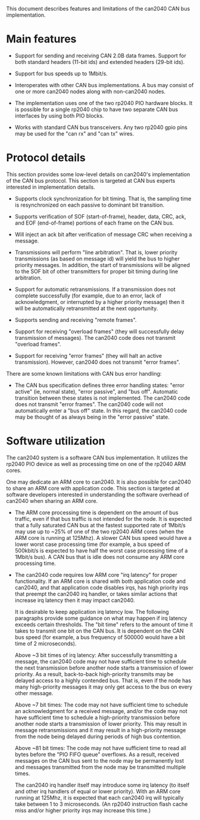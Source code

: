This document describes features and limitations of the can2040 CAN
bus implementation.

# Main features

* Support for sending and receiving CAN 2.0B data frames.  Support for
  both standard headers (11-bit ids) and extended headers (29-bit
  ids).

* Support for bus speeds up to 1Mbit/s.

* Interoperates with other CAN bus implementations.  A bus may consist
  of one or more can2040 nodes along with non-can2040 nodes.

* The implementation uses one of the two rp2040 PIO hardware blocks.
  It is possible for a single rp2040 chip to have two separate CAN bus
  interfaces by using both PIO blocks.

* Works with standard CAN bus transceivers.  Any two rp2040 gpio pins
  may be used for the "can rx" and "can tx" wires.

# Protocol details

This section provides some low-level details on can2040's
implementation of the CAN bus protocol.  This section is targeted at
CAN bus experts interested in implementation details.

* Supports clock synchronization for bit timing.  That is, the
  sampling time is resynchronized on each passive to dominant bit
  transition.

* Supports verification of SOF (start-of-frame), header, data, CRC,
  ack, and EOF (end-of-frame) portions of each frame on the CAN bus.

* Will inject an ack bit after verification of message CRC when
  receiving a message.

* Transmissions will perform "line arbitration".  That is, lower
  priority transmissions (as based on message id) will yield the bus
  to higher priority messages.  In addition, the start of
  transmissions will be aligned to the SOF bit of other transmitters
  for proper bit timing during line arbitration.

* Support for automatic retransmissions.  If a transmission does not
  complete successfully (for example, due to an error, lack of
  acknowledgment, or interrupted by a higher priority message) then
  it will be automatically retransmitted at the next opportunity.

* Supports sending and receiving "remote frames".

* Support for receiving "overload frames" (they will successfully
  delay transmission of messages).  The can2040 code does not transmit
  "overload frames".

* Support for receiving "error frames" (they will halt an active
  transmission).  However, can2040 does not transmit "error frames".

There are some known limitations with CAN bus error handling:

* The CAN bus specification defines three error handling states:
  "error active" (ie, normal state), "error passive", and "bus off".
  Automatic transition between these states is not implemented.  The
  can2040 code does not transmit "error frames".  The can2040 code
  will not automatically enter a "bus off" state.  In this regard, the
  can2040 code may be thought of as always being in the "error
  passive" state.

# Software utilization

The can2040 system is a software CAN bus implementation.  It utilizes
the rp2040 PIO device as well as processing time on one of the rp2040
ARM cores.

One may dedicate an ARM core to can2040.  It is also possible for
can2040 to share an ARM core with application code.  This section is
targeted at software developers interested in understanding the
software overhead of can2040 when sharing an ARM core.

* The ARM core processing time is dependent on the amount of bus
  traffic, even if that bus traffic is not intended for the node. It
  is expected that a fully saturated CAN bus at the fastest supported
  rate of 1Mbit/s may use up to ~25% of one of the two rp2040 ARM
  cores (when the ARM core is running at 125Mhz).  A slower CAN bus
  speed would have a lower worst case processing time (for example, a
  bus speed of 500kbit/s is expected to have half the worst case
  processing time of a 1Mbit/s bus).  A CAN bus that is idle does not
  consume any ARM core processing time.

* The can2040 code requires low ARM core "irq latency" for proper
  functionality.  If an ARM core is shared with both application code
  and can2040, and that application code disables irqs, has high
  priority irqs that preempt the can2040 irq handler, or takes similar
  actions that increase irq latency then it may impact can2040.

  It is desirable to keep application irq latency low.  The following
  paragraphs provide some guidance on what may happen if irq latency
  exceeds certain thresholds.  The "bit time" refers to the amount of
  time it takes to transmit one bit on the CAN bus.  It is dependent
  on the CAN bus speed (for example, a bus frequency of 500000 would
  have a bit time of 2 microseconds).

  Above ~3 bit times of irq latency: After successfully transmitting a
  message, the can2040 code may not have sufficient time to schedule
  the next transmission before another node starts a transmission of
  lower priority.  As a result, back-to-back high-priority transmits
  may be delayed access to a highly contended bus.  That is, even if
  the node has many high-priority messages it may only get access to
  the bus on every other message.

  Above ~7 bit times: The code may not have sufficient time to
  schedule an acknowledgment for a received message, and/or the code
  may not have sufficient time to schedule a high-priority
  transmission before another node starts a transmission of lower
  priority.  This may result in message retransmissions and it may
  result in a high-priority message from the node being delayed during
  periods of high bus contention.

  Above ~81 bit times: The code may not have sufficient time to read
  all bytes before the "PIO FIFO queue" overflows.  As a result,
  received messages on the CAN bus sent to the node may be permanently
  lost and messages transmitted from the node may be transmitted
  multiple times.

  The can2040 irq handler itself may introduce some irq latency (to
  itself and other irq handlers of equal or lower priority).  With an
  ARM core running at 125Mhz, it is expected that each can2040 irq
  will typically take between 1 to 3 microseconds.  (An rp2040
  instruction flash cache miss and/or higher priority irqs may
  increase this time.)
